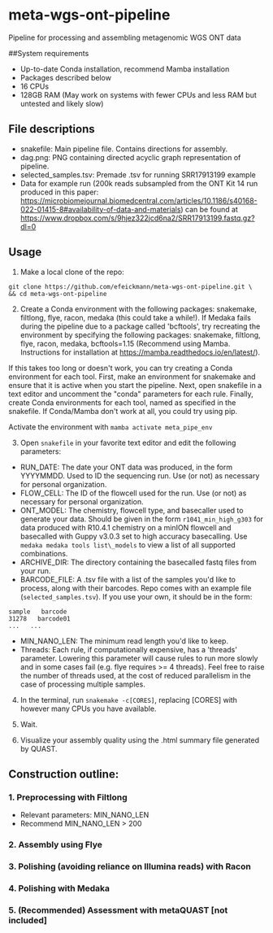 # meta-wgs-ont-pipeline
Pipeline for processing and assembling metagenomic WGS ONT data

##System requirements
- Up-to-date Conda installation, recommend Mamba installation
- Packages described below
- 16 CPUs
- 128GB RAM
(May work on systems with fewer CPUs and less RAM but untested and likely slow)

## File descriptions
- snakefile: Main pipeline file. Contains directions for assembly.
- dag.png: PNG containing directed acyclic graph representation of pipeline.
- selected_samples.tsv: Premade .tsv for running SRR17913199 example
- Data for example run (200k reads subsampled from the ONT Kit 14 run produced in this paper:  https://microbiomejournal.biomedcentral.com/articles/10.1186/s40168-022-01415-8#availability-of-data-and-materials) can be found at https://www.dropbox.com/s/9hjez322jcd6na2/SRR17913199.fastq.gz?dl=0

## Usage
1. Make a local clone of the repo:
```
git clone https://github.com/efeickmann/meta-wgs-ont-pipeline.git \
&& cd meta-wgs-ont-pipeline
```

2. Create a Conda environment with the following packages: snakemake, filtlong, flye, racon, medaka (this could take a while!). If Medaka fails during the pipeline due to a package called 'bcftools', try recreating the environment by specifying the following packages: snakemake, filtlong, flye, racon, medaka, bcftools=1.15 (Recommend using Mamba. Instructions for installation at https://mamba.readthedocs.io/en/latest/). 

If this takes too long or doesn't work, you can try creating a Conda environment for each tool. First, make an environment for snakemake and ensure that it is active when you start the pipeline. Next, open snakefile in a text editor and uncomment the "conda" parameters for each rule. Finally, create Conda environments for each tool, named as specified in the snakefile. If Conda/Mamba don't work at all, you could try using pip. 

Activate the environment with ```mamba activate meta_pipe_env```

3. Open ```snakefile``` in your favorite text editor and edit the following parameters:
- RUN_DATE: The date your ONT data was produced, in the form YYYYMMDD. Used to ID the sequencing run. Use (or not) as necessary for personal organization.
- FLOW_CELL: The ID of the flowcell used for the run. Use (or not) as necessary for personal organization.
- ONT_MODEL: The chemistry, flowcell type, and basecaller used to generate your data. Should be given in the form ```r1041_min_high_g303``` for data produced with R10.4.1 chemistry on a minION flowcell and basecalled with Guppy v3.0.3 set to high accuracy basecalling. Use ```medaka medaka tools list\_models``` to view a list of all supported combinations.
- ARCHIVE_DIR: The directory containing the basecalled fastq files from your run. 
- BARCODE_FILE: A .tsv file with a list of the samples you'd like to process, along with their barcodes. Repo comes with an example file (```selected_samples.tsv```). If you use your own, it should be in the form:
```
sample   barcode
31278   barcode01
...   ...
```
- MIN_NANO_LEN: The minimum read length you'd like to keep.
- Threads: Each rule, if computationally expensive, has a 'threads' parameter. Lowering this parameter will cause rules to run more slowly and in some cases fail (e.g. flye requires >= 4 threads). Feel free to raise the number of threads used, at the cost of reduced parallelism in the case of processing multiple samples.

4. In the terminal, run ```snakemake -c[CORES]```, replacing [CORES] with however many CPUs you have available.

5. Wait.

6. Visualize your assembly quality using the .html summary file generated by QUAST.

## Construction outline:

### 1. Preprocessing with Filtlong
- Relevant parameters: MIN_NANO_LEN
- Recommend MIN_NANO_LEN > 200

### 2. Assembly using Flye

### 3. Polishing (avoiding reliance on Illumina reads) with Racon

### 4. Polishing with Medaka

### 5. (Recommended) Assessment with metaQUAST [not included]
